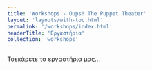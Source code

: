 ```yaml
---
title: 'Workshops - Oups! The Puppet Theater'
layout: 'layouts/with-toc.html'
permalink: '/workshops/index.html'
headerTitle: 'Εργαστήρια'
collection: 'workshops'
---
```


Τσεκάρετε τα εργαστήρια μας... 